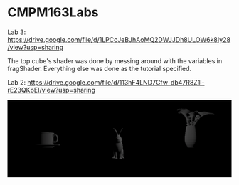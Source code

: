 # CMPM163Labs

Lab 3: https://drive.google.com/file/d/1LPCcJeBJhAoMQ2DWJJDh8ULOW6k8Iy28/view?usp=sharing

The top cube's shader was done by messing around with the variables in fragShader.
Everything else was done as the tutorial specified. 


Lab 2: https://drive.google.com/file/d/113hF4LND7Cfw_db47R8Z1l-rE23QKpEI/view?usp=sharing

![](images/Lab2Screen.png)
